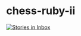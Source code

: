 # chess-ruby-ii
[![Stories in Inbox](https://badge.waffle.io/BH792/chess-ruby-ii.png?label=ready&title=Inbox)](http://waffle.io/BH792/chess-ruby-ii)
